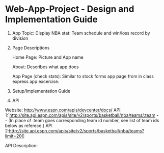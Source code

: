 # Web-App-Project - Design and Implementation Guide

1. App Topic:
   Display NBA stat:  Team schedule and win/loss record by division

2. Page Descriptions

   Home Page: Picture and App name

   About:  Describes what app does

   App Page (check stats):  Similar to stock forms app page from in class express app excercise.

3. Setup/Implementation Guide

  
  
4. API

Website: http://www.espn.com/apis/devcenter/docs/
API 1:`http://site.api.espn.com/apis/site/v2/sports/basketball/nba/teams/:team  -- (In place of :team goes corresponding team id number, see list of team ids below as referece.)
API 2:http://site.api.espn.com/apis/site/v2/sports/basketball/nba/teams?limit=200 

API Description:
